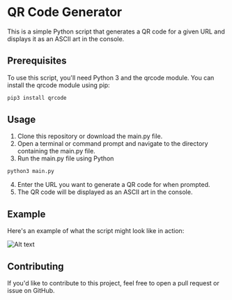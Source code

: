 # QR Code Generator
This is a simple Python script that generates a QR code for a given URL and displays it as an ASCII art in the console.

## Prerequisites
To use this script, you'll need Python 3 and the qrcode module. You can install the qrcode module using pip:

```sh
pip3 install qrcode
```

## Usage
1. Clone this repository or download the main.py file.
2. Open a terminal or command prompt and navigate to the directory containing the main.py file.
3. Run the main.py file using Python
```sh
python3 main.py
```
4. Enter the URL you want to generate a QR code for when prompted.
5. The QR code will be displayed as an ASCII art in the console.

## Example
Here's an example of what the script might look like in action:

![Alt text](https://i.postimg.cc/MT0GPHJ8/qr-code.png "qr_code")

## Contributing
If you'd like to contribute to this project, feel free to open a pull request or issue on GitHub.